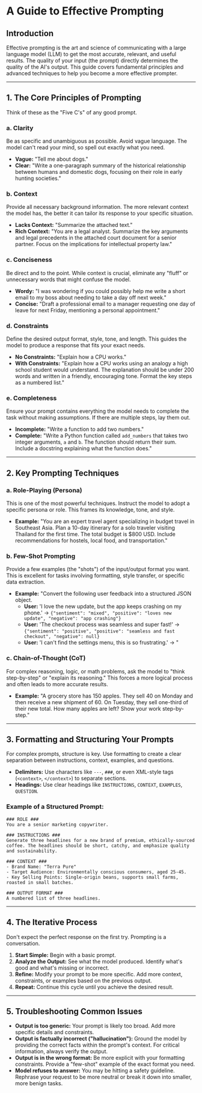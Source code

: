 
# A Guide to Effective Prompting

## Introduction

Effective prompting is the art and science of communicating with a large language model (LLM) to get the most accurate, relevant, and useful results. The quality of your input (the prompt) directly determines the quality of the AI's output. This guide covers fundamental principles and advanced techniques to help you become a more effective prompter.

---

## 1. The Core Principles of Prompting

Think of these as the "Five C's" of any good prompt.

### a. Clarity
Be as specific and unambiguous as possible. Avoid vague language. The model can't read your mind, so spell out exactly what you need.

*   **Vague:** "Tell me about dogs."
*   **Clear:** "Write a one-paragraph summary of the historical relationship between humans and domestic dogs, focusing on their role in early hunting societies."

### b. Context
Provide all necessary background information. The more relevant context the model has, the better it can tailor its response to your specific situation.

*   **Lacks Context:** "Summarize the attached text."
*   **Rich Context:** "You are a legal analyst. Summarize the key arguments and legal precedents in the attached court document for a senior partner. Focus on the implications for intellectual property law."

### c. Conciseness
Be direct and to the point. While context is crucial, eliminate any "fluff" or unnecessary words that might confuse the model.

*   **Wordy:** "I was wondering if you could possibly help me write a short email to my boss about needing to take a day off next week."
*   **Concise:** "Draft a professional email to a manager requesting one day of leave for next Friday, mentioning a personal appointment."

### d. Constraints
Define the desired output format, style, tone, and length. This guides the model to produce a response that fits your exact needs.

*   **No Constraints:** "Explain how a CPU works."
*   **With Constraints:** "Explain how a CPU works using an analogy a high school student would understand. The explanation should be under 200 words and written in a friendly, encouraging tone. Format the key steps as a numbered list."

### e. Completeness
Ensure your prompt contains everything the model needs to complete the task without making assumptions. If there are multiple steps, lay them out.

*   **Incomplete:** "Write a function to add two numbers."
*   **Complete:** "Write a Python function called `add_numbers` that takes two integer arguments, `a` and `b`. The function should return their sum. Include a docstring explaining what the function does."

---

## 2. Key Prompting Techniques

### a. Role-Playing (Persona)
This is one of the most powerful techniques. Instruct the model to adopt a specific persona or role. This frames its knowledge, tone, and style.

*   **Example:** "You are an expert travel agent specializing in budget travel in Southeast Asia. Plan a 10-day itinerary for a solo traveler visiting Thailand for the first time. The total budget is $800 USD. Include recommendations for hostels, local food, and transportation."

### b. Few-Shot Prompting
Provide a few examples (the "shots") of the input/output format you want. This is excellent for tasks involving formatting, style transfer, or specific data extraction.

*   **Example:** "Convert the following user feedback into a structured JSON object.
    *   **User:** 'I love the new update, but the app keeps crashing on my phone.' -> `{"sentiment": "mixed", "positive": "loves new update", "negative": "app crashing"}`
    *   **User:** 'The checkout process was seamless and super fast!' -> `{"sentiment": "positive", "positive": "seamless and fast checkout", "negative": null}`
    *   **User:** 'I can't find the settings menu, this is so frustrating.' -> "

### c. Chain-of-Thought (CoT)
For complex reasoning, logic, or math problems, ask the model to "think step-by-step" or "explain its reasoning." This forces a more logical process and often leads to more accurate results.

*   **Example:** "A grocery store has 150 apples. They sell 40 on Monday and then receive a new shipment of 60. On Tuesday, they sell one-third of their new total. How many apples are left? Show your work step-by-step."

---

## 3. Formatting and Structuring Your Prompts

For complex prompts, structure is key. Use formatting to create a clear separation between instructions, context, examples, and questions.

*   **Delimiters:** Use characters like `---`, `###`, or even XML-style tags (`<context>`, `</context>`) to separate sections.
*   **Headings:** Use clear headings like `INSTRUCTIONS`, `CONTEXT`, `EXAMPLES`, `QUESTION`.

### Example of a Structured Prompt:

```
### ROLE ###
You are a senior marketing copywriter.

### INSTRUCTIONS ###
Generate three headlines for a new brand of premium, ethically-sourced coffee. The headlines should be short, catchy, and emphasize quality and sustainability.

### CONTEXT ###
- Brand Name: "Terra Pure"
- Target Audience: Environmentally conscious consumers, aged 25-45.
- Key Selling Points: Single-origin beans, supports small farms, roasted in small batches.

### OUTPUT FORMAT ###
A numbered list of three headlines.
```

---

## 4. The Iterative Process

Don't expect the perfect response on the first try. Prompting is a conversation.

1.  **Start Simple:** Begin with a basic prompt.
2.  **Analyze the Output:** See what the model produced. Identify what's good and what's missing or incorrect.
3.  **Refine:** Modify your prompt to be more specific. Add more context, constraints, or examples based on the previous output.
4.  **Repeat:** Continue this cycle until you achieve the desired result.

---

## 5. Troubleshooting Common Issues

*   **Output is too generic:** Your prompt is likely too broad. Add more specific details and constraints.
*   **Output is factually incorrect ("hallucination"):** Ground the model by providing the correct facts within the prompt's context. For critical information, always verify the output.
*   **Output is in the wrong format:** Be more explicit with your formatting constraints. Provide a "few-shot" example of the exact format you need.
*   **Model refuses to answer:** You may be hitting a safety guideline. Rephrase your request to be more neutral or break it down into smaller, more benign tasks.
